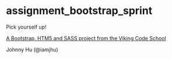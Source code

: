 assignment_bootstrap_sprint
===========================

Pick yourself up!

[A Bootstrap, HTM5 and SASS project from the Viking Code School](http://www.vikingcodeschool.com)

Johnny Hu (@iamjhu)
